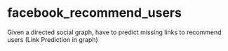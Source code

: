 # facebook_recommend_users
Given a directed social graph, have to predict missing links to recommend users (Link Prediction in graph)
